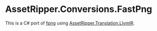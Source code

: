 # AssetRipper.Conversions.FastPng

This is a C# port of [fpng](https://github.com/richgel999/fpng) using [AssetRipper.Translation.LlvmIR](https://github.com/AssetRipper/AssetRipper.Translation.LlvmIR).
